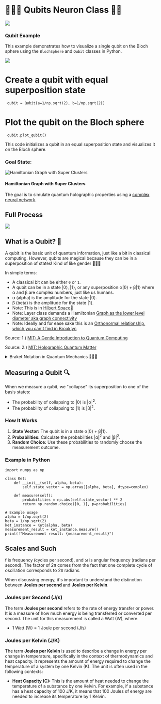 <link rel="stylesheet" type="text/css" href="styles.css">

# 🧙‍♀️✨ Qubits Neuron Class 🚀🌌


<img src="https://raw.githubusercontent.com/LilaShiba/Quantum_Collapse_Neuron/main/imgs/IMG_5369.jpeg">

### Qubit Example

This example demonstrates how to visualize a single qubit on the Bloch sphere using the <code>BlochSphere</code> and <code>Qubit</code> classes in Python.

<img src="https://raw.githubusercontent.com/LilaShiba/Quantum_Collapse_Neuron/main/imgs/image.jpg">

# Create a qubit with equal superposition state

<pre><code> qubit = Qubit(a=1/np.sqrt(2), b=1/np.sqrt(2)) </code></pre>
# Plot the qubit on the Bloch sphere

<pre><code> qubit.plot_qubit() </code></pre>

  This code initializes a qubit in an equal superposition state and visualizes it on the Bloch sphere.

### Goal State:

<img src="imgs/hamiltonian.png" alt="Hamiltonian Graph with Super Clusters">


#### Hamiltonian Graph with Super Clusters

The goal is to simulate quantum holographic properties using a <a href="https://github.com/LilaShiba/neural_collective_network">complex neural network</a>.


## Full Process 


<img src='https://raw.githubusercontent.com/LilaShiba/Quantum_Collapse_Neuron/main/imgs/full_neuron_process.png'>


## What is a Qubit? 🧩

A qubit is the basic unit of quantum information, just like a bit in classical computing. However, qubits are magical because they can be in a superposition of states! Kind of like gender 🧙‍♀️✨

In simple terms:

<ul>
    <li>A classical bit can be either <code>0</code> or <code>1</code>.</li>
    <li>A qubit can be in a state |0⟩, |1⟩, or any superposition α|0⟩ + β|1⟩ where α and β are complex numbers, just like us humans.</li>
    <li>α (alpha) is the amplitude for the state |0⟩.</li>
    <li>β (beta) is the amplitude for the state |1⟩.</li>
    <li>Note: This is in <a href="https://en.wikipedia.org/wiki/Hilbert_space">Hilbert Space💖</a></li>
    <li>Note: Layer class demands a Hamiltonian <a href="https://en.wikipedia.org/wiki/Hamiltonian_path"> Graph as the lower level diameter aka graph connectivity</a></li>
    <li>Note: Ideally and for ease sake this is an <a href="https://en.wikipedia.org/wiki/Orthonormality"> Orthonormal relationship, which you can't find in Brooklyn</a></li>
</ul>

<p>Source: 1.) <a href="https://mitpressbookstore.mit.edu/book/9780262526678">MIT: A Gentle Introduction to Quantum Computing</a></p>
<p>Source: 2.) <a href="https://mitpressbookstore.mit.edu/book/9780262038430">MIT: Holographic Quantum Matter</a></p>

<details>
    <summary>Braket Notation in Quantum Mechanics 🧙‍♀️🔮</summary>
    <br>
    <p>In quantum mechanics, <a href='https://en.wikipedia.org/wiki/Bra%E2%80%93ket_notation'>bra-ket notation is essential for representing quantum states and operations</a>.</p>
    <ul>
        <li><strong>Ket |α⟩</strong>: Represents a quantum state vector. Example: |α⟩ could denote the state of a particle. 🌌</li>
        <li><strong>Bra ⟨β|</strong>: The conjugate transpose of a ket, representing the dual vector. 🔄</li>
        <li><strong>Inner Product ⟨β|α⟩</strong>: Probability amplitude between states |β⟩ and |α⟩. ✨</li>
        <li><strong>Outer Product |α⟩⟨β|</strong>: Operator that projects onto the state |α⟩. 🌀</li>
    </ul>
    <p>Example in a qubit system:</p>
    <ul>
        <li><strong>Kets</strong>: |0⟩, |1⟩</li>
        <li><strong>Bras</strong>: ⟨0|, ⟨1|</li>
        <li><strong>Inner Product</strong>: ⟨0|1⟩ = 0 (orthogonality) 🌠</li>
        <li><strong>Outer Product</strong>: |0⟩⟨0| (projection operator) 🌙</li>
    </ul>
</details>

## Measuring a Qubit 🔍

<p>When we measure a qubit, we "collapse" its superposition to one of the basis states:</p>
<ul>
    <li>The probability of collapsing to |0⟩ is |α|<sup>2</sup>.</li>
    <li>The probability of collapsing to |1⟩ is |β|<sup>2</sup>.</li>
</ul>

### How It Works

<ol>
    <li><strong>State Vector:</strong> The qubit is in a state α|0⟩ + β|1⟩.</li>
    <li><strong>Probabilities:</strong> Calculate the probabilities |α|<sup>2</sup> and |β|<sup>2</sup>.</li>
    <li><strong>Random Choice:</strong> Use these probabilities to randomly choose the measurement outcome.</li>
</ol>

### Example in Python

<pre><code>import numpy as np

class Ket:
    def __init__(self, alpha, beta):
        self.state_vector = np.array([alpha, beta], dtype=complex)

    def measure(self):
        probabilities = np.abs(self.state_vector) ** 2
        return np.random.choice([0, 1], p=probabilities)

# Example usage
alpha = 1/np.sqrt(2)
beta = 1/np.sqrt(2)
ket_instance = Ket(alpha, beta)
measurement_result = ket_instance.measure()
print(f"Measurement result: {measurement_result}")
</code></pre>

## Scales and Such

f is frequency (cycles per second), and &omega; is angular frequency (radians per second). The factor of 2&pi; comes from the fact that one complete cycle of oscillation corresponds to 2&pi; radians.

When discussing energy, it's important to understand the distinction between <strong>Joules per second</strong> and <strong>Joules per Kelvin</strong>.

### Joules per Second (J/s)

The term <strong>Joules per second</strong> refers to the rate of energy transfer or power. It is a measure of how much energy is being transferred or converted per second. The unit for this measurement is called a Watt (W), where:
<ul>
    <li>1 Watt (W) = 1 Joule per second (J/s)</li>
</ul>

### Joules per Kelvin (J/K)

The term <strong>Joules per Kelvin</strong> is used to describe a change in energy per change in temperature, specifically in the context of thermodynamics and heat capacity. It represents the amount of energy required to change the temperature of a system by one Kelvin (K). The unit is often used in the following contexts:
<ul>
    <li><strong>Heat Capacity (C):</strong> This is the amount of heat needed to change the temperature of a substance by one Kelvin. For example, if a substance has a heat capacity of 100 J/K, it means that 100 Joules of energy are needed to increase its temperature by 1 Kelvin.</li>
</ul>

